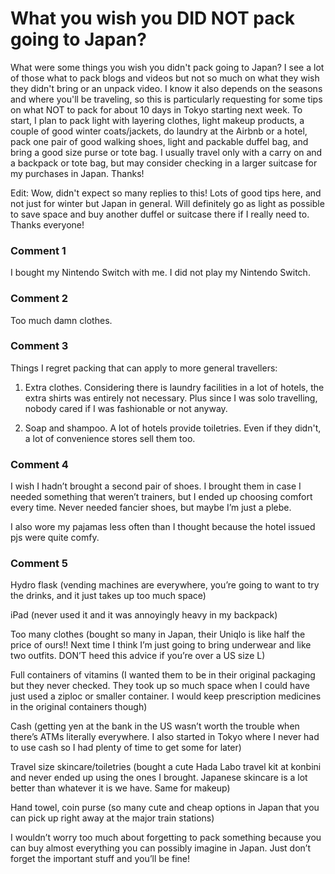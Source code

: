 # What you wish you DID NOT pack going to Japan?

What were some things you wish you didn't pack going to Japan? I see a lot of those what to pack blogs and videos but not so much on what they wish they didn't bring or an unpack video. I know it also depends on the seasons and where you'll be traveling, so this is particularly requesting for some tips on what NOT to pack for about 10 days in Tokyo starting next week. To start, I plan to pack light with layering clothes, light makeup products, a couple of good winter coats/jackets, do laundry at the Airbnb or a hotel, pack one pair of good walking shoes, light and packable duffel bag, and bring a good size purse or tote bag. I usually travel only with a carry on and a backpack or tote bag, but may consider checking in a larger suitcase for my purchases in Japan. Thanks!

Edit: Wow, didn't expect so many replies to this! Lots of good tips here, and not just for winter but Japan in general. Will definitely go as light as possible to save space and buy another duffel or suitcase there if I really need to. Thanks everyone!

### Comment 1

I bought my Nintendo Switch with me. I did not play my Nintendo Switch.

### Comment 2

Too much damn clothes.

### Comment 3

Things I regret packing that can apply to more general travellers:

1) Extra clothes. Considering there is laundry facilities in a lot of hotels, the extra shirts was entirely not necessary. Plus since I was solo travelling, nobody cared if I was fashionable or not anyway. 

2) Soap and shampoo. A lot of hotels provide toiletries. Even if they didn't, a lot of convenience stores sell them too.

### Comment 4

I wish I hadn’t brought a second pair of shoes. I brought them in case I needed something that weren’t trainers, but I ended up choosing comfort every time. Never needed fancier shoes, but maybe I’m just a plebe.

I also wore my pajamas less often than I thought because the hotel issued pjs were quite comfy.

### Comment 5

Hydro flask (vending machines are everywhere, you’re going to want to try the drinks, and it just takes up too much space)

iPad (never used it and it was annoyingly heavy in my backpack)

Too many clothes (bought so many in Japan, their Uniqlo is like half the price of ours!! Next time I think I’m just going to bring underwear and like two outfits. DON’T heed this advice if you’re over a US size L)

Full containers of vitamins (I wanted them to be in their original packaging but they never checked. They took up so much space when I could have just used a ziploc or smaller container. I would keep prescription medicines in the original containers though)

Cash (getting yen at the bank in the US wasn’t worth the trouble when there’s ATMs literally everywhere. I also started in Tokyo where I never had to use cash so I had plenty of time to get some for later)

Travel size skincare/toiletries (bought a cute Hada Labo travel kit at konbini and never ended up using the ones I brought. Japanese skincare is a lot better than whatever it is we have. Same for makeup)

Hand towel, coin purse (so many cute and cheap options in Japan that you can pick up right away at the major train stations)

I wouldn’t worry too much about forgetting to pack something because you can buy almost everything you can possibly imagine in Japan. Just don’t forget the important stuff and you’ll be fine!

